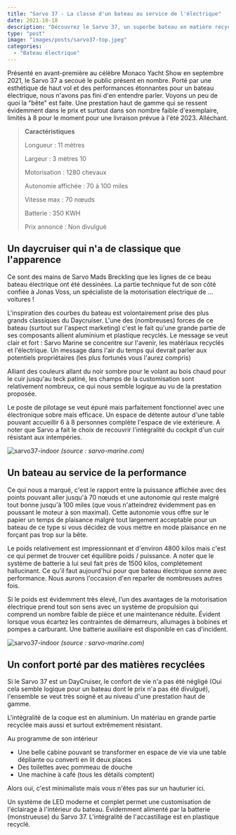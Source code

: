 ```yaml
---
title: "Sarvo 37 - La classe d'un bateau au service de l'électrique"
date: 2021-10-18
description: "Découvrez le Sarvo 37, un superbe bateau en matière recyclable entre performances électriques de haut niveau et confort de plaisance optimal"
type: "post"
image: "images/posts/sarvo37-top.jpeg"
categories: 
  - "Bateau électrique"
---
```


Présenté en avant-première au célèbre Monaco Yacht Show en septembre 2021, le Sarvo 37 a secoué le public présent en nombre. Porté par une esthétique de haut vol et des performances étonnantes pour un bateau électrique, nous n'avons pas fini d'en entendre parler. Voyons un peu de quoi la "bête" est faite. Une prestation haut de gamme qui se ressent évidemment dans le prix et surtout dans son nombre faible d'exemplaire, limités à 8 pour le moment pour une livraison prévue à l'été 2023. Alléchant.

> **Caractéristiques**
> 
> Longueur : 11 mètres
> 
> Largeur : 3 mètres 10
> 
> Motorisation : 1280 chevaux
> 
> Autonomie affichée : 70 à 100 miles
> 
> Vitesse max : 70 nœuds
> 
> Batterie : 350 KWH
> 
> Prix annoncé : Non divulgué

## Un daycruiser qui n'a de classique que l'apparence

Ce sont des mains de Sarvo Mads Breckling que les lignes de ce beau bateau électrique ont été dessinées. La partie technique fut de son côté confiée à Jonas Voss, un spécialiste de la motorisation électrique de ... voitures !

L'inspiration des courbes du bateau est volontairement prise des plus grands classiques du Daycruiser. L'une des (nombreuses) forces de ce bateau (surtout sur l'aspect marketing) c'est le fait qu'une grande partie de ses composants allient aluminium et plastique recyclés. Le message se veut clair et fort : Sarvo Marine se concentre sur l'avenir, les matériaux recyclés et l'électrique. Un message dans l'air du temps qui devrait parler aux potentiels propriétaires (les plus fortunés vous l'aurez compris)

Alliant des couleurs allant du noir sombre pour le volant au bois chaud pour le cuir jusqu'au teck patiné, les champs de la customisation sont relativement nombreux, ce qui nous semble logique au vu de la prestation proposée.

Le poste de pilotage se veut épuré mais parfaitement fonctionnel avec une électronique sobre mais efficace. Un espace de détente autour d'une table pouvant accueillir 6 à 8 personnes complète l'espace de vie extérieure. A noter que Sarvo a fait le choix de recouvrir l'intégralité du cockpit d'un cuir résistant aux intempéries.

![sarvo37-indoor](/images/posts/sarvo-37-side.jpeg)
*(source : sarvo-marine.com)*

## Un bateau au service de la performance

Ce qui nous a marqué, c'est le rapport entre la puissance affichée avec des points pouvant aller jusqu'à 70 nœuds et une autonomie qui reste malgré tout bonne jusqu'à 100 miles (que vous n'atteindrez évidemment pas en poussant le moteur à son maximal). Cette autonomie vous offre sur le papier un temps de plaisance malgré tout largement acceptable pour un bateau de ce type si vous décidez de vous mettre en mode plaisance en ne forçant pas trop sur la bête.

Le poids relativement est impressionnant et d'environ 4800 kilos mais c'est ce qui permet de trouver cet équilibre poids / puissance. A noter que le système de batterie à lui seul fait près de 1500 kilos, complétement hallucinant. Ce qu'il faut aujourd'hui pour que bateau électrique sonne avec performance. Nous aurons l'occasion d'en reparler de nombreuses autres fois. 

Si le poids est évidemment très élevé, l'un des avantages de la motorisation électrique prend tout son sens avec un système de propulsion qui comprend un nombre faible de pièce et une maintenance réduite. Évident lorsque vous écartez les contraintes de démarreurs, allumages à bobines et pompes a carburant. Une batterie auxiliaire est disponible en cas d'incident.

![sarvo37-indoor](/images/posts/sarvo37-indoor.jpeg)
*(source : sarvo-marine.com)*

## Un confort porté par des matières recyclées

Si le Sarvo 37 est un DayCruiser, le confort de vie n'a pas été négligé (Oui cela semble logique pour un bateau dont le prix n'a pas été divulgué), l'ensemble se veut très soigné et au niveau d'une prestation haut de gamme.

L'intégralité de la coque est en aluminium. Un matériau en grande partie recyclée mais aussi et surtout extrêmement résistant.

Au programme de son intérieur

- Une belle cabine pouvant se transformer en espace de vie via une table dépliante ou converti en lit deux places
- Des toilettes avec pommeau de douche
- Une machine à café (tous les détails comptent)

Alors oui, c'est minimaliste mais vous n'êtes pas sur un hauturier ici. 

Un système de LED moderne et complet permet une customisation de l'éclairage à l'intérieur du bateau. Évidemment alimenté par la batterie (monstrueuse) du Sarvo 37. L'intégralité de l'accastillage est en plastique recyclé.
